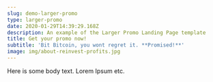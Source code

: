 ```yaml
---
slug: demo-larger-promo
type: larger-promo
date: 2020-01-29T14:39:29.168Z
description: An example of the Larger Promo Landing Page template
title: Get your promo now!
subtitle: 'Bit Bitcoin, you wont regret it. **Promised!**'
image: img/about-reinvest-profits.jpg
---
```

Here is some body text. Lorem Ipsum etc.

